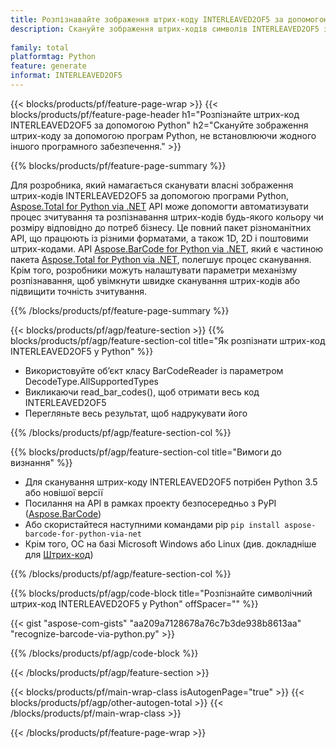 ```yaml
---
title: Розпізнавайте зображення штрих-коду INTERLEAVED2OF5 за допомогою Python
description: Скануйте зображення штрих-кодів символів INTERLEAVED2OF5 за допомогою програм Python без використання будь-якого іншого програмного забезпечення. 
 
family: total
platformtag: Python
feature: generate
informat: INTERLEAVED2OF5
---
```

{{< blocks/products/pf/feature-page-wrap >}}
{{< blocks/products/pf/feature-page-header h1="Розпізнайте штрих-код INTERLEAVED2OF5 за допомогою Python" h2="Скануйте зображення штрих-коду за допомогою програм Python, не встановлюючи жодного іншого програмного забезпечення." >}}

{{% blocks/products/pf/feature-page-summary %}}

Для розробника, який намагається сканувати власні зображення штрих-кодів INTERLEAVED2OF5 за допомогою програми Python, [Aspose.Total for Python via .NET](https://products.aspose.com/total/python-net/) API може допомогти автоматизувати процес зчитування та розпізнавання штрих-кодів будь-якого кольору чи розміру відповідно до потреб бізнесу. Це повний пакет різноманітних API, що працюють із різними форматами, а також 1D, 2D і поштовими штрих-кодами. API [Aspose.BarCode for Python via .NET](https://products.aspose.com/barcode/python-net/), який є частиною пакета [Aspose.Total for Python via .NET](https://products.aspose.com/total/python-net/), полегшує процес сканування. Крім того, розробники можуть налаштувати параметри механізму розпізнавання, щоб увімкнути швидке сканування штрих-кодів або підвищити точність зчитування.

{{% /blocks/products/pf/feature-page-summary %}}

{{< blocks/products/pf/agp/feature-section >}}
{{% blocks/products/pf/agp/feature-section-col title="Як розпізнати штрих-код INTERLEAVED2OF5 у Python" %}}

- Використовуйте об’єкт класу BarCodeReader із параметром DecodeType.AllSupportedTypes
- Викликаючи read_bar_codes(), щоб отримати весь код INTERLEAVED2OF5
- Перегляньте весь результат, щоб надрукувати його

{{% /blocks/products/pf/agp/feature-section-col %}}

{{% blocks/products/pf/agp/feature-section-col title="Вимоги до визнання" %}}

- Для сканування штрих-коду INTERLEAVED2OF5 потрібен Python 3.5 або новішої версії
- Посилання на API в рамках проекту безпосередньо з PyPI ([Aspose.BarCode](https://pypi.org/project/aspose-barcode-for-python-via-net/)) 
- Або скористайтеся наступними командами pip ```pip install aspose-barcode-for-python-via-net``` 
- Крім того, ОС на базі Microsoft Windows або Linux (див. докладніше для [Штрих-код](https://docs.aspose.com/barcode/python-net/system-requirements/)) 

{{% /blocks/products/pf/agp/feature-section-col %}}

{{% blocks/products/pf/agp/code-block title="Розпізнайте символічний штрих-код INTERLEAVED2OF5 у Python" offSpacer="" %}}

{{< gist "aspose-com-gists" "aa209a7128678a76c7b3de938b8613aa" "recognize-barcode-via-python.py" >}}

{{% /blocks/products/pf/agp/code-block %}}

{{< /blocks/products/pf/agp/feature-section >}}

{{< blocks/products/pf/main-wrap-class isAutogenPage="true" >}}
{{< blocks/products/pf/agp/other-autogen-total >}}
{{< /blocks/products/pf/main-wrap-class >}}

{{< /blocks/products/pf/feature-page-wrap >}}